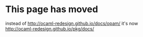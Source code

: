 
# This page has moved 

instead of  <http://ocaml-redesign.github.io/docs/opam/>
it's now <http://ocaml-redesign.github.io/pkg/docs/>

